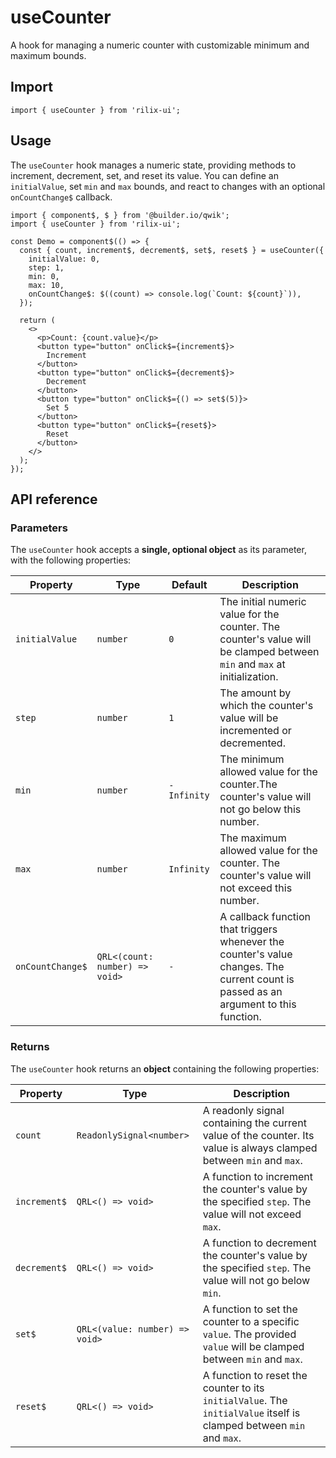# useCounter

A hook for managing a numeric counter with customizable minimum and maximum bounds.

## Import

```tsx
import { useCounter } from 'rilix-ui';
```

## Usage

The `useCounter` hook manages a numeric state, providing methods to increment, decrement, set, and reset its value. You can define an `initialValue`, set `min` and `max` bounds, and react to changes with an optional `onCountChange$` callback.

```tsx
import { component$, $ } from '@builder.io/qwik';
import { useCounter } from 'rilix-ui';

const Demo = component$(() => {
  const { count, increment$, decrement$, set$, reset$ } = useCounter({
    initialValue: 0,
    step: 1,
    min: 0,
    max: 10,
    onCountChange$: $((count) => console.log(`Count: ${count}`)),
  });

  return (
    <>
      <p>Count: {count.value}</p>
      <button type="button" onClick$={increment$}>
        Increment
      </button>
      <button type="button" onClick$={decrement$}>
        Decrement
      </button>
      <button type="button" onClick$={() => set$(5)}>
        Set 5
      </button>
      <button type="button" onClick$={reset$}>
        Reset
      </button>
    </>
  );
});
```

## API reference

### Parameters

The `useCounter` hook accepts a **single, optional object** as its parameter, with the following properties:

| Property         | Type                           | Default     | Description                                                                                                                          |
| ---------------- | ------------------------------ | ----------- | ------------------------------------------------------------------------------------------------------------------------------------ |
| `initialValue`   | `number`                       | `0`         | The initial numeric value for the counter. The counter's value will be clamped between `min` and `max` at initialization.            |
| `step`           | `number`                       | `1`         | The amount by which the counter's value will be incremented or decremented.                                                          |
| `min`            | `number`                       | `-Infinity` | The minimum allowed value for the counter.The counter's value will not go below this number.                                         |
| `max`            | `number`                       | `Infinity`  | The maximum allowed value for the counter. The counter's value will not exceed this number.                                          |
| `onCountChange$` | `QRL<(count: number) => void>` | `-`         | A callback function that triggers whenever the counter's value changes. The current count is passed as an argument to this function. |

### Returns

The `useCounter` hook returns an **object** containing the following properties:

| Property     | Type                           | Description                                                                                                          |
| ------------ | ------------------------------ | -------------------------------------------------------------------------------------------------------------------- |
| `count`      | `ReadonlySignal<number>`       | A readonly signal containing the current value of the counter. Its value is always clamped between `min` and `max`.  |
| `increment$` | `QRL<() => void>`              | A function to increment the counter's value by the specified `step`. The value will not exceed `max`.                |
| `decrement$` | `QRL<() => void>`              | A function to decrement the counter's value by the specified `step`. The value will not go below `min`.              |
| `set$`       | `QRL<(value: number) => void>` | A function to set the counter to a specific `value`. The provided `value` will be clamped between `min` and `max`.   |
| `reset$`     | `QRL<() => void>`              | A function to reset the counter to its `initialValue`. The `initialValue` itself is clamped between `min` and `max`. |
